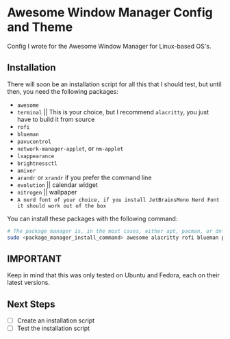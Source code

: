 # Awesome Window Manager Config and Theme
Config I wrote for the Awesome Window Manager for Linux-based OS's.

## Installation
There will soon be an installation script for all this that I should test, but until then, you need the following packages:
- `awesome`
- `terminal` || This is your choice, but I recommend `alacritty`, you just have to build it from source
- `rofi`
- `blueman`
- `pavucontrol`
- `network-manager-applet`, or `nm-applet`
- `lxappearance`
- `brightnessctl`
- `amixer`
- `arandr` or `xrandr` if you prefer the command line
- `evolution` || calendar widget
- `nitrogen` || wallpaper
- `A nerd font of your choice, if you install JetBrainsMono Nerd Font it should work out of the box`

You can install these packages with the following command:
```bash
# The package manager is, in the most cases, either apt, pacman, or dnf, depending on your distro
sudo <package_manager_install_command> awesome alacritty rofi blueman pavucontrol network-manager lxappearance brightnessctl amixer
```


## IMPORTANT
Keep in mind that this was only tested on Ubuntu and Fedora, each on their latest versions.

## Next Steps
- [ ] Create an installation script
- [ ] Test the installation script
